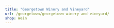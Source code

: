 ```yaml
---
title: "Georgetown Winery and Vineyard"
url: /georgetown/georgetown-winery-and-vineyard/
shop: Wein
---
```

